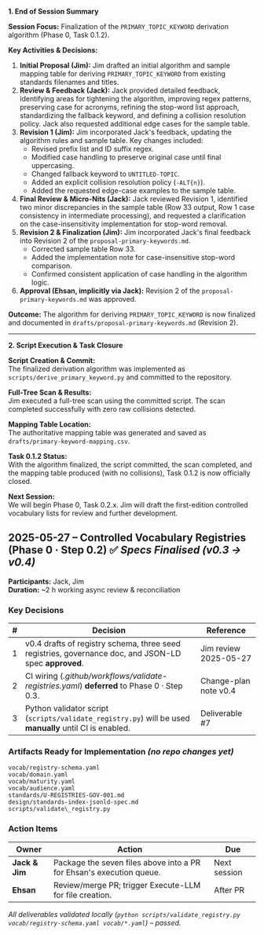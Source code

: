 **1. End of Session Summary**

**Session Focus:** Finalization of the `PRIMARY_TOPIC_KEYWORD` derivation algorithm (Phase 0, Task 0.1.2).

**Key Activities & Decisions:**
1.  **Initial Proposal (Jim):** Jim drafted an initial algorithm and sample mapping table for deriving `PRIMARY_TOPIC_KEYWORD` from existing standards filenames and titles.
2.  **Review & Feedback (Jack):** Jack provided detailed feedback, identifying areas for tightening the algorithm, improving regex patterns, preserving case for acronyms, refining the stop-word list approach, standardizing the fallback keyword, and defining a collision resolution policy. Jack also requested additional edge cases for the sample table.
3.  **Revision 1 (Jim):** Jim incorporated Jack's feedback, updating the algorithm rules and sample table. Key changes included:
    *   Revised prefix list and ID suffix regex.
    *   Modified case handling to preserve original case until final uppercasing.
    *   Changed fallback keyword to `UNTITLED-TOPIC`.
    *   Added an explicit collision resolution policy (`-ALT{n}`).
    *   Added the requested edge-case examples to the sample table.
4.  **Final Review & Micro-Nits (Jack):** Jack reviewed Revision 1, identified two minor discrepancies in the sample table (Row 33 output, Row 1 case consistency in intermediate processing), and requested a clarification on the case-insensitivity implementation for stop-word removal.
5.  **Revision 2 & Finalization (Jim):** Jim incorporated Jack's final feedback into Revision 2 of the `proposal-primary-keywords.md`.
    *   Corrected sample table Row 33.
    *   Added the implementation note for case-insensitive stop-word comparison.
    *   Confirmed consistent application of case handling in the algorithm logic.
6.  **Approval (Ehsan, implicitly via Jack):** Revision 2 of the `proposal-primary-keywords.md` was approved.

**Outcome:** The algorithm for deriving `PRIMARY_TOPIC_KEYWORD` is now finalized and documented in `drafts/proposal-primary-keywords.md` (Revision 2).

---

**2. Script Execution & Task Closure**

**Script Creation & Commit:**  
The finalized derivation algorithm was implemented as `scripts/derive_primary_keyword.py` and committed to the repository.

**Full-Tree Scan & Results:**  
Jim executed a full-tree scan using the committed script. The scan completed successfully with zero raw collisions detected.

**Mapping Table Location:**  
The authoritative mapping table was generated and saved as `drafts/primary-keyword-mapping.csv`.

**Task 0.1.2 Status:**  
With the algorithm finalized, the script committed, the scan completed, and the mapping table produced (with no collisions), Task 0.1.2 is now officially closed.

**Next Session:**  
We will begin Phase 0, Task 0.2.x. Jim will draft the first-edition controlled vocabulary lists for review and further development.

## 2025-05-27 – Controlled Vocabulary Registries (Phase 0 · Step 0.2)  ✅ *Specs Finalised (v0.3 → v0.4)*

**Participants:** Jack, Jim  
**Duration:** ~2 h working async review & reconciliation

### Key Decisions
| # | Decision | Reference |
|---|----------|-----------|
| 1 | v0.4 drafts of registry schema, three seed registries, governance doc, and JSON-LD spec **approved**. | Jim review 2025-05-27 |
| 2 | CI wiring (*.github/workflows/validate-registries.yaml*) **deferred** to Phase 0 · Step 0.3. | Change-plan note v0.4 |
| 3 | Python validator script (`scripts/validate_registry.py`) will be used **manually** until CI is enabled. | Deliverable #7 |

### Artifacts Ready for Implementation _(no repo changes yet)_
```
vocab/registry-schema.yaml
vocab/domain.yaml
vocab/maturity.yaml
vocab/audience.yaml
standards/U-REGISTRIES-GOV-001.md
design/standards-index-jsonld-spec.md
scripts/validate\_registry.py
```

### Action Items
| Owner | Action | Due |
|-------|--------|-----|
| **Jack & Jim** | Package the seven files above into a PR for Ehsan's execution queue. | Next session |
| **Ehsan** | Review/merge PR; trigger Execute-LLM for file creation. | After PR |

*All deliverables validated locally (`python scripts/validate_registry.py vocab/registry-schema.yaml vocab/*.yaml`) – passed.*